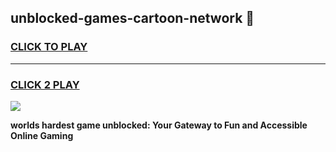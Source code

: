 
## unblocked-games-cartoon-network 👋
<h3>
<a href="https://premium.freeplayer.one?title=unblocked-games-cartoon-network&ref=14F">CLICK TO PLAY</a></h3>
<hr>

<h3>
<a href="https://premium.freeplayer.one?title=unblocked-games-cartoon-network&ref=14F">CLICK 2 PLAY</a>
  
</h3>

<a href="https://premium.freeplayer.one?title=unblocked-games-cartoon-network&ref=12F/"><img src="https://clearcache.store/games.png"></a>


**worlds hardest game unblocked: Your Gateway to Fun and Accessible Online Gaming**
